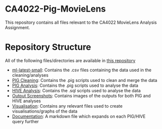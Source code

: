 # CA4022-Pig-MovieLens

This repository contains all files relevant to the CA4022 MovieLens Analysis Assignment.

# Repository Structure

All of the following files/directories are available in [this repository](https://github.com/laramurphyyx/CA4022-Pig-MovieLens)

- [ml-latest-small](https://github.com/laramurphyyx/CA4022-Pig-MovieLens/blob/main/Documentation.md): 		Contains the .csv files containing the data used in the cleaning/analyses
- [PIG Cleaning](https://github.com/laramurphyyx/CA4022-Pig-MovieLens/tree/main/PIG%20Cleaning): Contains the .pig scripts used to clean and merge the data
- [PIG Analysis](https://github.com/laramurphyyx/CA4022-Pig-MovieLens/tree/main/PIG%20Analysis): Contains the .pig scripts used to analyse the data
- [HIVE Analysis](https://github.com/laramurphyyx/CA4022-Pig-MovieLens/tree/main/HIVE%20Analysis): Contains the .sql scripts used to analyse the data
- [Output Screenshots](https://github.com/laramurphyyx/CA4022-Pig-MovieLens/tree/main/Output%20Screenshots): Contains images of the outputs for both PIG and HIVE analyses
- [Visualisation](https://github.com/laramurphyyx/CA4022-Pig-MovieLens/tree/main/Visualisation): Contains any relevant files used to create visualisations/graphs of the data
- [Documentation](https://github.com/laramurphyyx/CA4022-Pig-MovieLens/blob/main/Documentation.md): A markdown file which expands on each PIG/HIVE query further